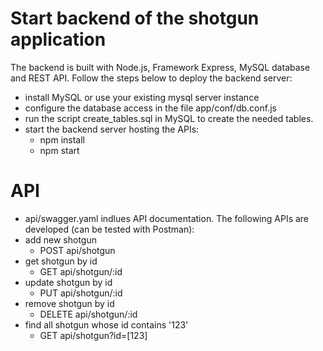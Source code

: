 # Start backend of the shotgun application
The backend is built with Node.js, Framework Express, MySQL database and REST API.
Follow the steps below to deploy the backend server:
- install MySQL or use your existing mysql server instance
- configure the database access in the file app/conf/db.conf.js
- run the script create_tables.sql in MySQL to create the needed tables.
- start the backend server hosting the APIs:
  - npm install
  - npm start

# API 
- api/swagger.yaml indlues API documentation. The following APIs are developed (can be tested with Postman):
- add new shotgun
  - POST api/shotgun
- get shotgun by id  
  - GET api/shotgun/:id
- update shotgun by id  
  - PUT api/shotgun/:id 
- remove shotgun by id
  - DELETE api/shotgun/:id
- find all shotgun whose id contains '123'
  - GET api/shotgun?id=[123] 
  
